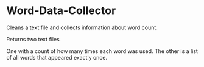 # Word-Data-Collector

Cleans a text file and collects information about word count.

Returns two text files

One with a count of how many times each word was used.
The other is a list of all words that appeared exactly once.
